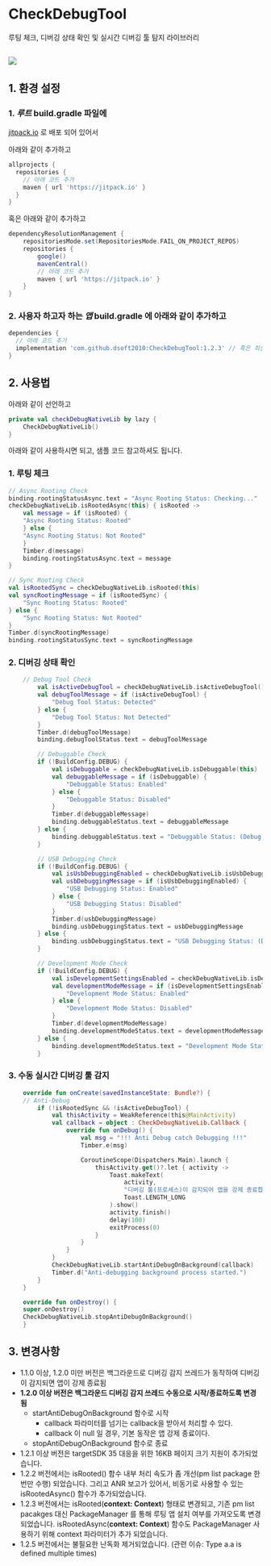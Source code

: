 # CheckDebugTool
루팅 체크, 디버깅 상태 확인 및 실시간 디버깅 툴 탐지 라이브러리

[![](https://jitpack.io/v/dsoft2010/CheckDebugTool.svg)](https://jitpack.io/#dsoft2010/CheckDebugTool)
---

## 1. 환경 설정

### 1. *루트*  build.gradle 파일에 

[jitpack.io](https://jitpack.io) 로 배포 되어 있어서 

아래와 같이 추가하고

```build.gradle
allprojects {
  repositories {
    // 아래 코드 추가
    maven { url 'https://jitpack.io' }
  }
}
```

혹은 아래와 같이 추가하고
```build.gradle
dependencyResolutionManagement {
    repositoriesMode.set(RepositoriesMode.FAIL_ON_PROJECT_REPOS)
    repositories {
        google()
        mavenCentral()
        // 아래 코드 추가
        maven { url 'https://jitpack.io' }
    }
}
```
### 2. 사용자 하고자 하는 *앱*  build.gradle 에 아래와 같이 추가하고
```build.gradle
dependencies {
  // 아래 코드 추가 
  implementation 'com.github.dsoft2010:CheckDebugTool:1.2.3' // 혹은 최신 버전 사용을 위해 latest.release 사용 
}
```

## 2.  사용법
아래와 같이 선언하고
```kotlin
private val checkDebugNativeLib by lazy {
    CheckDebugNativeLib()
}
```

아래와 같이 사용하시면 되고, 샘플 코드 참고하셔도 됩니다.

### 1. 루팅 체크
```kotlin
// Async Rooting Check
binding.rootingStatusAsync.text = "Async Rooting Status: Checking..."
checkDebugNativeLib.isRootedAsync(this) { isRooted ->
    val message = if (isRooted) {
	"Async Rooting Status: Rooted"
    } else {
	"Async Rooting Status: Not Rooted"
    }
    Timber.d(message)
    binding.rootingStatusAsync.text = message
}

// Sync Rooting Check
val isRootedSync = checkDebugNativeLib.isRooted(this)
val syncRootingMessage = if (isRootedSync) {
    "Sync Rooting Status: Rooted"
} else {
    "Sync Rooting Status: Not Rooted"
}
Timber.d(syncRootingMessage)
binding.rootingStatusSync.text = syncRootingMessage
```

### 2. 디버깅 상태 확인 
```kotlin
	// Debug Tool Check
        val isActiveDebugTool = checkDebugNativeLib.isActiveDebugTool()
        val debugToolMessage = if (isActiveDebugTool) {
            "Debug Tool Status: Detected"
        } else {
            "Debug Tool Status: Not Detected"
        }
        Timber.d(debugToolMessage)
        binding.debugToolStatus.text = debugToolMessage

        // Debuggable Check
        if (!BuildConfig.DEBUG) {
            val isDebuggable = checkDebugNativeLib.isDebuggable(this)
            val debuggableMessage = if (isDebuggable) {
                "Debuggable Status: Enabled"
            } else {
                "Debuggable Status: Disabled"
            }
            Timber.d(debuggableMessage)
            binding.debuggableStatus.text = debuggableMessage
        } else {
            binding.debuggableStatus.text = "Debuggable Status: (Debug Build)"
        }

        // USB Debugging Check
        if (!BuildConfig.DEBUG) {
            val isUsbDebuggingEnabled = checkDebugNativeLib.isUsbDebuggingEnabled(this)
            val usbDebuggingMessage = if (isUsbDebuggingEnabled) {
                "USB Debugging Status: Enabled"
            } else {
                "USB Debugging Status: Disabled"
            }
            Timber.d(usbDebuggingMessage)
            binding.usbDebuggingStatus.text = usbDebuggingMessage
        } else {
            binding.usbDebuggingStatus.text = "USB Debugging Status: (Debug Build)"
        }

        // Development Mode Check
        if (!BuildConfig.DEBUG) {
            val isDevelopmentSettingsEnabled = checkDebugNativeLib.isDevelopmentSettingsEnabled(this)
            val developmentModeMessage = if (isDevelopmentSettingsEnabled) {
                "Development Mode Status: Enabled"
            } else {
                "Development Mode Status: Disabled"
            }
            Timber.d(developmentModeMessage)
            binding.developmentModeStatus.text = developmentModeMessage
        } else {
            binding.developmentModeStatus.text = "Development Mode Status: (Debug Build)"
        }
```

### 3. 수동 실시간 디버깅 툴 감지
```kotlin
    override fun onCreate(savedInstanceState: Bundle?) {
	// Anti-Debug
        if (!isRootedSync && !isActiveDebugTool) {
            val thisActivity = WeakReference(this@MainActivity)
            val callback = object : CheckDebugNativeLib.Callback {
                override fun onDebug() {
                    val msg = "!!! Anti Debug catch Debugging !!!"
                    Timber.e(msg)

                    CoroutineScope(Dispatchers.Main).launch {
                        thisActivity.get()?.let { activity ->
                            Toast.makeText(
                                activity,
                                "디버깅 툴(프로세스)이 감지되어 앱을 강제 종료합니다.",
                                Toast.LENGTH_LONG
                            ).show()
                            activity.finish()
                            delay(100)
                            exitProcess(0)
                        }
                    }
                }
            }
            CheckDebugNativeLib.startAntiDebugOnBackground(callback)
            Timber.d("Anti-debugging background process started.")
        }
    }

    override fun onDestroy() {
	super.onDestroy()
	CheckDebugNativeLib.stopAntiDebugOnBackground()
    }
```

## 3. 변경사항 
- 1.1.0 이상, 1.2.0 미만 버전은 백그라운드로 디버깅 감지 쓰레드가 동작하여 디버깅이 감지되면 앱이 강제 종료됨
- **1.2.0 이상 버전은 백그라운드 디버깅 감지 쓰레드 수동으로 시작/종료하도록 변경됨**
   - startAntiDebugOnBackground 함수로 시작
     - callback 파라미터를 넘기는 callback을 받아서 처리할 수 있다.
     - callback 이 null 일 경우, 기본 동작은 앱 강제 종료이다.
   - stopAntiDebugOnBackground 함수로 종료
- 1.2.1 이상 버전은 targetSDK 35 대응을 위한 16KB 페이지 크기 지원이 추가되었습니다.
- 1.2.2 버전에서는 isRooted() 함수 내부 처리 속도가 좀 개선(pm list package 한번만 수행) 되었습니다. 그리고 ANR 보고가 있어서, 비동기로 사용할 수 있는 isRootedAsync() 함수가 추가되었습니다.
- 1.2.3 버전에서는 isRooted(**context: Context**) 형태로 변경되고, 기존 pm list pacakges 대신 PackageManager 를 통해 루팅 앱 설치 여부를 가져오도록 변경되었습니다. isRootedAsync(**context: Context**) 함수도 PackageManager 사용하기 위해 context 파라미터가 추가 되었습니다.
- 1.2.5 버전에서는 불필요한 난독화 제거되었습니다. (관련 이슈: Type a.a is defined multiple times)
